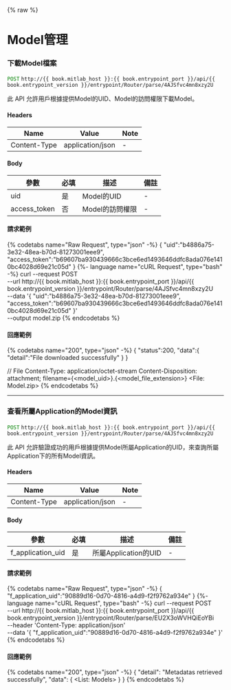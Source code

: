 {% raw %}
<style>
r { color: Red }
o { color: Orange }
g { color: Green }
</style>

# Model管理

### 下載Model檔案
<g>`POST`</g> `http://{{ book.mitlab_host }}:{{ book.entrypoint_port }}/api/{{ book.entrypoint_version }}/entrypoint/Router/parse/4AJSfvc4mn8xzy2U`

此 API 允許用戶根據提供Model的UID、Model的訪問權限下載Model。

#### Headers
| Name | Value | Note |
| --------- | ---------------- |-|
| Content-Type | application/json | -|

#### Body
| 參數      | 必填 | 描述             |備註|
| --------- | ---- | ---------------- |-|
| uid| 是| Model的UID| -|
| access_token| 否 | Model的訪問權限|-|

#### 請求範例
{% codetabs name="Raw Request", type="json" -%}
{
    "uid":"b4886a75-3e32-48ea-b70d-81273001eee9",
    "access_token":"b69607ba930439666c3bce6ed1493646ddfc8ada076e1410bc4028d69e21c05d"
}
{%- language name="cURL Request", type="bash" -%}
curl --request POST \
--url http://{{ book.mitlab_host }}:{{ book.entrypoint_port }}/api/{{ book.entrypoint_version }}/entrypoint/Router/parse/4AJSfvc4mn8xzy2U \
--data '{
    "uid":"b4886a75-3e32-48ea-b70d-81273001eee9",
    "access_token":"b69607ba930439666c3bce6ed1493646ddfc8ada076e1410bc4028d69e21c05d"
}' \
--output model.zip
{% endcodetabs %}

#### 回應範例
{% codetabs name="200", type="json" -%}
{
	"status":200,
	"data":{
		"detail":"File downloaded successfully"
	}
}

// File
Content-Type: application/octet-stream
Content-Disposition: attachment; filename={<model_uid>}.{<model_file_extension>}
<File: Model.zip>
{% endcodetabs %}

---


### 查看所屬Application的Model資訊
<g>`POST`</g>  `http://{{ book.mitlab_host }}:{{ book.entrypoint_port }}/api/{{ book.entrypoint_version }}/entrypoint/Router/parse/4AJSfvc4mn8xzy2U`

此 API 允許驗證成功的用戶根據提供Model所屬Application的UID，來查詢所屬Application下的所有Model資訊。

#### Headers
| Name | Value | Note |
| --------- | ---------------- |-|
| Content-Type | application/json | -|

#### Body
| 參數      | 必填 | 描述             |備註|
| --------- | ---- | ---------------- |-|
| f_application_uid| 是| 所屬Application的UID| -|

#### 請求範例
{% codetabs name="Raw Request", type="json" -%}
{
	"f_application_uid":"90889d16-0d70-4816-a4d9-f2f9762a934e"
}
{%- language name="cURL Request", type="bash" -%}
curl --request POST \
  --url http://{{ book.mitlab_host }}:{{ book.entrypoint_port }}/api/{{ book.entrypoint_version }}/entrypoint/Router/parse/EU2X3oWVHQiEoYBi \
  --header 'Content-Type: application/json' \
  --data '{
	"f_application_uid":"90889d16-0d70-4816-a4d9-f2f9762a934e"
}'
{% endcodetabs %}

#### 回應範例
{% codetabs name="200", type="json" -%}
{
  "detail": "Metadatas retrieved successfully",
  "data": {
		<List: Models>
	}
}
{% endcodetabs %}
